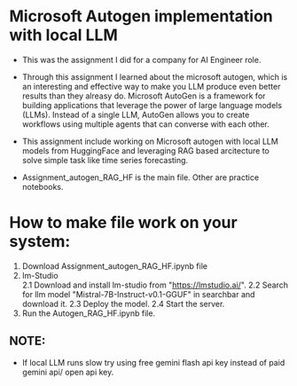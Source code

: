 # Microsoft Autogen implementation with local LLM 
* This was the assignment I did for a company for AI Engineer role.
* Through this assignment I learned about the microsoft autogen, which is an interesting and effective way to make you LLM produce even better results than they alreasy do. Microsoft AutoGen is a framework for building applications that leverage the power of large language models (LLMs).  Instead of a single LLM, AutoGen allows you to create workflows using multiple agents that can converse with each other.
* This assignment include working on Microsoft autogen with local LLM models from HuggingFace and leveraging RAG based arcitecture to solve simple task like time series forecasting.



* Assignment_autogen_RAG_HF is the main file.
Other are practice notebooks.

# How to make file work on your system:
1. Download Assignment_autogen_RAG_HF.ipynb file
2. lm-Studio  
   2.1 Download and install lm-studio from "https://lmstudio.ai/".
   2.2 Search for llm model "Mistral-7B-Instruct-v0.1-GGUF" in searchbar and download it.
   2.3 Deploy the model.
   2.4 Start the server.
3. Run the Autogen_RAG_HF.ipynb file.


## NOTE:
* If local LLM runs slow try using free gemini flash api key instead of paid gemini api/ open api key.

